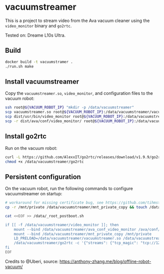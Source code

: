 # vacuumstreamer

This is a project to stream video from the Ava vacuum cleaner using the `video_monitor` binary and
`go2rtc`.

Tested on: Dreame L10s Ultra.

## Build

```bash
docker build -t vacuumstramer .
./run.sh make
```

## Install vacuumstreamer

Copy the `vacuumstreamer.so`, `video_monitor`, and configuration files to the vacuum robot:

```bash
ssh root@${VACUUM_ROBOT_IP} "mkdir -p /data/vacuumstreamer"
scp vacuumstreamer.so root@${VACUUM_ROBOT_IP}:/data/vacuumstreamer/vacuumstreamer.so
scp dist/usr/bin/video_monitor root@${VACUUM_ROBOT_IP}:/data/vacuumstreamer/video_monitor
scp -r dist/ava/conf/video_monitor/ root@${VACUUM_ROBOT_IP}:/data/vacuumstreamer/ava_conf_video_monitor
```

## Install go2rtc

Run on the vacuum robot:

```bash
curl -L https://github.com/AlexxIT/go2rtc/releases/download/v1.9.9/go2rtc_linux_arm64 -o /data/vacuumstreamer/go2rtc
chmod +x /data/vacuumstreamer/go2rtc
```

## Persistent configuration

On the vacuum robot, run the following commands to configure vacuumstreamer on startup:

```bash
# workaround for missing certificate bug, see https://github.com/tihmstar/vacuumstreamer/issues/1 for details
cp -r /mnt/private /data/vacuumstreamer/mnt_private_copy && touch /data/vacuumstreamer/mnt_private_copy/certificate.bin

cat <<EOF >> /data/_root_postboot.sh

if [[ -f /data/vacuumstreamer/video_monitor ]]; then
    mount --bind /data/vacuumstreamer/ava_conf_video_monitor /ava/conf/video_monitor
    mount --bind /data/vacuumstreamer/mnt_private_copy /mnt/private
    LD_PRELOAD=/data/vacuumstreamer/vacuumstreamer.so /data/vacuumstreamer/video_monitor > /dev/null 2>&1 &
    /data/vacuumstreamer/go2rtc -c '{"streams": {"tcp_magic": "tcp://127.0.0.1:6969"}}' > /dev/null 2>&1 &
fi
EOF
```

Credits to @Uberi, source: https://anthony-zhang.me/blog/offline-robot-vacuum/
